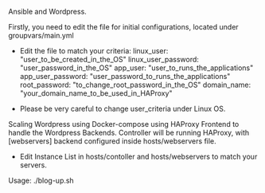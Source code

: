 Ansible and Wordpress.

Firstly, you need to edit the file for initial configurations,
located under groupvars/main.yml

* Edit the file to match your criteria:
  linux_user: "user_to_be_created_in_the_OS"
  linux_user_password: "user_password_in_the_OS"
  app_user: "user_to_runs_the_applications"
  app_user_password: "user_password_to_runs_the_applications"
  root_password: "to_change_root_password_in_the_OS"
  domain_name: "your_domain_name_to_be_used_in_HAProxy"
 
* Please be very careful to change user_criteria under Linux OS.

Scaling Wordpress using Docker-compose using HAProxy Frontend to handle the Wordpress Backends.
Controller will be running HAProxy, with [webservers] backend configured inside hosts/webservers file.

* Edit Instance List in hosts/contoller and hosts/webservers to match your servers.

Usage:
./blog-up.sh
